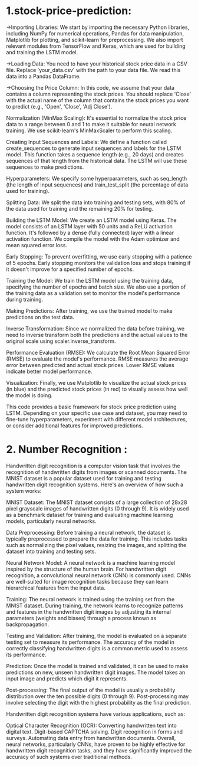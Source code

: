 
# 1.stock-price-prediction:
->Importing Libraries: We start by importing the necessary Python libraries, including NumPy for numerical operations, Pandas for data manipulation, Matplotlib for plotting, and scikit-learn for preprocessing. We also import relevant modules from TensorFlow and Keras, which are used for building and training the LSTM model.

->Loading Data: You need to have your historical stock price data in a CSV file. Replace 'your_data.csv' with the path to your data file. We read this data into a Pandas DataFrame.

->Choosing the Price Column: In this code, we assume that your data contains a column representing the stock prices. You should replace 'Close' with the actual name of the column that contains the stock prices you want to predict (e.g., 'Open', 'Close', 'Adj Close').

Normalization (MinMax Scaling): It's essential to normalize the stock price data to a range between 0 and 1 to make it suitable for neural network training. We use scikit-learn's MinMaxScaler to perform this scaling.

Creating Input Sequences and Labels: We define a function called create_sequences to generate input sequences and labels for the LSTM model. This function takes a sequence length (e.g., 20 days) and creates sequences of that length from the historical data. The LSTM will use these sequences to make predictions.

Hyperparameters: We specify some hyperparameters, such as seq_length (the length of input sequences) and train_test_split (the percentage of data used for training).

Splitting Data: We split the data into training and testing sets, with 80% of the data used for training and the remaining 20% for testing.

Building the LSTM Model: We create an LSTM model using Keras. The model consists of an LSTM layer with 50 units and a ReLU activation function. It's followed by a dense (fully connected) layer with a linear activation function. We compile the model with the Adam optimizer and mean squared error loss.

Early Stopping: To prevent overfitting, we use early stopping with a patience of 5 epochs. Early stopping monitors the validation loss and stops training if it doesn't improve for a specified number of epochs.

Training the Model: We train the LSTM model using the training data, specifying the number of epochs and batch size. We also use a portion of the training data as a validation set to monitor the model's performance during training.

Making Predictions: After training, we use the trained model to make predictions on the test data.

Inverse Transformation: Since we normalized the data before training, we need to inverse transform both the predictions and the actual values to the original scale using scaler.inverse_transform.

Performance Evaluation (RMSE): We calculate the Root Mean Squared Error (RMSE) to evaluate the model's performance. RMSE measures the average error between predicted and actual stock prices. Lower RMSE values indicate better model performance.

Visualization: Finally, we use Matplotlib to visualize the actual stock prices (in blue) and the predicted stock prices (in red) to visually assess how well the model is doing.

This code provides a basic framework for stock price prediction using LSTM. Depending on your specific use case and dataset, you may need to fine-tune hyperparameters, experiment with different model architectures, or consider additional features for improved predictions.








# 2. Number Recognition :
Handwritten digit recognition is a computer vision task that involves the recognition of handwritten digits from images or scanned documents. The MNIST dataset is a popular dataset used for training and testing handwritten digit recognition systems. Here's an overview of how such a system works:

MNIST Dataset: The MNIST dataset consists of a large collection of 28x28 pixel grayscale images of handwritten digits (0 through 9). It is widely used as a benchmark dataset for training and evaluating machine learning models, particularly neural networks.

Data Preprocessing: Before training a neural network, the dataset is typically preprocessed to prepare the data for training. This includes tasks such as normalizing the pixel values, resizing the images, and splitting the dataset into training and testing sets.

Neural Network Model: A neural network is a machine learning model inspired by the structure of the human brain. For handwritten digit recognition, a convolutional neural network (CNN) is commonly used. CNNs are well-suited for image recognition tasks because they can learn hierarchical features from the input data.

Training: The neural network is trained using the training set from the MNIST dataset. During training, the network learns to recognize patterns and features in the handwritten digit images by adjusting its internal parameters (weights and biases) through a process known as backpropagation.

Testing and Validation: After training, the model is evaluated on a separate testing set to measure its performance. The accuracy of the model in correctly classifying handwritten digits is a common metric used to assess its performance.

Prediction: Once the model is trained and validated, it can be used to make predictions on new, unseen handwritten digit images. The model takes an input image and predicts which digit it represents.

Post-processing: The final output of the model is usually a probability distribution over the ten possible digits (0 through 9). Post-processing may involve selecting the digit with the highest probability as the final prediction.

Handwritten digit recognition systems have various applications, such as:

Optical Character Recognition (OCR): Converting handwritten text into digital text.
Digit-based CAPTCHA solving.
Digit recognition in forms and surveys.
Automating data entry from handwritten documents.
Overall, neural networks, particularly CNNs, have proven to be highly effective for handwritten digit recognition tasks, and they have significantly improved the accuracy of such systems over traditional methods.
